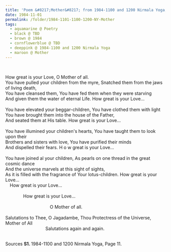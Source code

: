 ```yaml
---
title: 'Poem &#8217;Mother&#8217; from 1984-1100 and 1200 Nirmala Yoga, Page 11'
date: 1984-11-01
permalink: /folder/1984-1101-1100-1200-NY-Mother
tags:
  - aquamarine @ Poetry
  - black @ TBD
  - brown @ 1984
  - cornflowerblue @ TBD
  - deeppink @ 1984-1100 and 1200 Nirmala Yoga
  - maroon @ Mother
---
```


<br>

<p>
How great is your Love, O Mother of all.<br>
You have pulled your children from the myre, Snatched them from the jaws of living death,<br>
You have cleansed them, You have fed them when they were starving<br>
And given them the water of eternal Life. How great is your Love...<br>
<br>
You have elevated your beggar-children, You have clothed them with light<br>
You have brought them into the house of the Father,<br>
And seated them at His table. How great is your Love...<br>
<br>
You have illumined your children's hearts, You have taught them to look upon their<br>
Brothers and sisters with love, You have purified their minds<br>
And dispelled their fears. H o w great is your Love...<br>
<br>
You have joined al your children, As pearls on one thread in the great cosmic dance<br>
And the universe marvels at this sight of sights,<br>
As it is filled with the fragrance of Your lotus-children. How great is your Love...<br>
&emsp;How great is your Love...<br>
<br>
&emsp;&emsp;&emsp;&emsp;How great is your Love...<br>
<br>
&emsp;&emsp;&emsp;&emsp;&emsp;&emsp;&emsp;&emsp;&emsp;&emsp;O Mother of all.<br>
<br>
Salutations to Thee, O Jagadambe, Thou Protectress of the Universe, Mother of All<br>
&emsp;&emsp;&emsp;&emsp;&emsp;&emsp;&emsp;&emsp;&emsp;Salutations again and again.<br>
</p>

<br>

<wave-list>
<list-title color="DarkSeaGreen" width="40">Sources</list-title>
  <list-item color="BlanchedAlmond"  width="280"><b>S1. </b> 1984-1100 and 1200 Nirmala Yoga, Page 11.</list-item>
</wave-list>